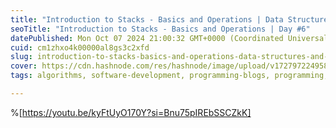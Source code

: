 ```yaml
---
title: "Introduction to Stacks - Basics and Operations | Data Structures and Algorithms Day #6"
seoTitle: "Introduction to Stacks - Basics and Operations | Day #6"
datePublished: Mon Oct 07 2024 21:00:32 GMT+0000 (Coordinated Universal Time)
cuid: cm1zhxo4k00000al8gs3c2xfd
slug: introduction-to-stacks-basics-and-operations-data-structures-and-algorithms-day-6
cover: https://cdn.hashnode.com/res/hashnode/image/upload/v1727972249580/eea682a6-eba1-49f6-935e-3d53a6d75f82.png
tags: algorithms, software-development, programming-blogs, programming, data-structures, coding, software-engineering, stackdatastructure

---
```


%[https://youtu.be/kyFtUyO170Y?si=Bnu75pIREbSSCZkK]